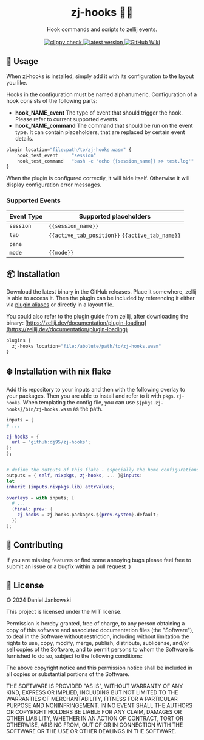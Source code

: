 <h1 align="center">zj-hooks 🔀🧠</h1>

<p align="center">
  Hook commands and scripts to zellij events.
  <br><br>
  <a href="https://github.com/dj95/zj-hooks/actions/workflows/lint.yml">
    <img alt="clippy check" src="https://github.com/dj95/zj-hooks/actions/workflows/lint.yml/badge.svg" />
  </a>
  <a href="https://github.com/dj95/zj-hooks/releases">
    <img alt="latest version" src="https://img.shields.io/github/v/tag/dj95/zj-hooks.svg?sort=semver" />
  </a>
  <a href="https://github.com/dj95/zj-hooks/wiki">
    <img alt="GitHub Wiki" src="https://img.shields.io/badge/documentation-wiki-wiki?logo=github">
  </a>
</p>

## 🚀 Usage

When zj-hooks is installed, simply add it with its configuration to the layout you like.

Hooks in the configuration must be named alphanumeric. Configuration of a hook consists of the following parts:

- **hook_NAME_event** The type of event that should trigger the hook. Please refer to current supported events.
- **hook_NAME_command** The command that should be run on the event type. It can contain placeholders, that are replaced by certain event details.

```javascript
plugin location="file:path/to/zj-hooks.wasm" {
    hook_test_event     "session"
    hook_test_command   "bash -c 'echo {{session_name}} >> test.log'"
}
```

When the plugin is configured correctly, it will hide itself. Otherwise it will display configuration error messages.

### Supported Events

| Event Type | Supported placeholders |
|------------|------------------------|
| `session`  | `{{session_name}}` |
| `tab` | `{{active_tab_position}}` `{{active_tab_name}}` |
| `pane` | |
| `mode` | `{{mode}}` |

## 📦 Installation

Download the latest binary in the GitHub releases. Place it somewhere, zellij is able to access it. Then the
plugin can be included by referencing it either via [plugin aliases](https://zellij.dev/documentation/plugin-aliases) or directly in a layout file.

You could also refer to the plugin guide from zellij, after downloading the binary: [https://zellij.dev/documentation/plugin-loading](https://zellij.dev/documentation/plugin-loading)

```javascript
plugins {
  zj-hooks location="file:/abolute/path/to/zj-hooks.wasm"
}
```

## ❄️ Installation with nix flake

Add this repository to your inputs and then with the following overlay to your packages.
Then you are able to install and refer to it with `pkgs.zj-hooks`. When templating the
config file, you can use `${pkgs.zj-hooks}/bin/zj-hooks.wasm` as the path.

```nix
inputs = {
# ...

zj-hooks = {
  url = "github:dj95/zj-hooks";
};
};


# define the outputs of this flake - especially the home configurations
outputs = { self, nixpkgs, zj-hooks, ... }@inputs:
let
inherit (inputs.nixpkgs.lib) attrValues;

overlays = with inputs; [
  # ...
  (final: prev: {
    zj-hooks = zj-hooks.packages.${prev.system}.default;
  })
];
```


## 🤝 Contributing

If you are missing features or find some annoying bugs please feel free to submit an issue or a bugfix within a pull request :)

## 📝 License

© 2024 Daniel Jankowski

This project is licensed under the MIT license.

Permission is hereby granted, free of charge, to any person obtaining a copy
of this software and associated documentation files (the "Software"), to deal
in the Software without restriction, including without limitation the rights
to use, copy, modify, merge, publish, distribute, sublicense, and/or sell
copies of the Software, and to permit persons to whom the Software is
furnished to do so, subject to the following conditions:

The above copyright notice and this permission notice shall be included in all
copies or substantial portions of the Software.

THE SOFTWARE IS PROVIDED "AS IS", WITHOUT WARRANTY OF ANY KIND, EXPRESS OR
IMPLIED, INCLUDING BUT NOT LIMITED TO THE WARRANTIES OF MERCHANTABILITY,
FITNESS FOR A PARTICULAR PURPOSE AND NONINFRINGEMENT. IN NO EVENT SHALL THE
AUTHORS OR COPYRIGHT HOLDERS BE LIABLE FOR ANY CLAIM, DAMAGES OR OTHER
LIABILITY, WHETHER IN AN ACTION OF CONTRACT, TORT OR OTHERWISE, ARISING FROM,
OUT OF OR IN CONNECTION WITH THE SOFTWARE OR THE USE OR OTHER DEALINGS IN THE
SOFTWARE.

